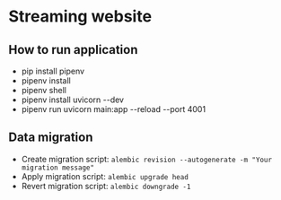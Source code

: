 # Streaming website

## How to run application
- pip install pipenv
- pipenv install
- pipenv shell
- pipenv install uvicorn --dev
- pipenv run uvicorn main:app --reload --port 4001

## Data migration
- Create migration script: `alembic revision --autogenerate -m "Your migration message"`
- Apply migration script: `alembic upgrade head`
- Revert migration script: `alembic downgrade -1`